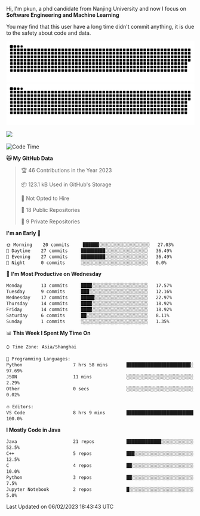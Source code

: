 Hi, I'm pkun, a phd candidate from Nanjing University and now I focus on **Software Engineering and Machine Learning**

You may find that this user have a long time didn't commit anything, it is due to the safety about code and data.

![GitHub Snake Light](https://github.com/pppppkun/pppppkun/blob/output/github-snake.svg#gh-light-mode-only)
![GitHub Snake dark](https://github.com/pppppkun/pppppkun/blob/output/github-snake-dark.svg#gh-dark-mode-only)

![](https://komarev.com/ghpvc/?username=pppppkun)
<!--START_SECTION:waka-->
![Code Time](http://img.shields.io/badge/Code%20Time-1%2C579%20hrs%2051%20mins-blue)

**🐱 My GitHub Data** 

> 🏆 46 Contributions in the Year 2023
 > 
> 📦 123.1 kB Used in GitHub's Storage 
 > 
> 🚫 Not Opted to Hire
 > 
> 📜 18 Public Repositories 
 > 
> 🔑 9 Private Repositories  
 > 
**I'm an Early 🐤** 

```text
🌞 Morning    20 commits     ██████░░░░░░░░░░░░░░░░░░░   27.03% 
🌆 Daytime    27 commits     █████████░░░░░░░░░░░░░░░░   36.49% 
🌃 Evening    27 commits     █████████░░░░░░░░░░░░░░░░   36.49% 
🌙 Night      0 commits      ░░░░░░░░░░░░░░░░░░░░░░░░░   0.0%

```
📅 **I'm Most Productive on Wednesday** 

```text
Monday       13 commits     ████░░░░░░░░░░░░░░░░░░░░░   17.57% 
Tuesday      9 commits      ███░░░░░░░░░░░░░░░░░░░░░░   12.16% 
Wednesday    17 commits     █████░░░░░░░░░░░░░░░░░░░░   22.97% 
Thursday     14 commits     ████░░░░░░░░░░░░░░░░░░░░░   18.92% 
Friday       14 commits     ████░░░░░░░░░░░░░░░░░░░░░   18.92% 
Saturday     6 commits      ██░░░░░░░░░░░░░░░░░░░░░░░   8.11% 
Sunday       1 commits      ░░░░░░░░░░░░░░░░░░░░░░░░░   1.35%

```


📊 **This Week I Spent My Time On** 

```text
⌚︎ Time Zone: Asia/Shanghai

💬 Programming Languages: 
Python                   7 hrs 58 mins       ████████████████████████░   97.69% 
JSON                     11 mins             ░░░░░░░░░░░░░░░░░░░░░░░░░   2.29% 
Other                    0 secs              ░░░░░░░░░░░░░░░░░░░░░░░░░   0.02%

🔥 Editors: 
VS Code                  8 hrs 9 mins        █████████████████████████   100.0%

```

**I Mostly Code in Java** 

```text
Java                     21 repos            █████████████░░░░░░░░░░░░   52.5% 
C++                      5 repos             ███░░░░░░░░░░░░░░░░░░░░░░   12.5% 
C                        4 repos             ██░░░░░░░░░░░░░░░░░░░░░░░   10.0% 
Python                   3 repos             ██░░░░░░░░░░░░░░░░░░░░░░░   7.5% 
Jupyter Notebook         2 repos             █░░░░░░░░░░░░░░░░░░░░░░░░   5.0%

```



 Last Updated on 06/02/2023 18:43:43 UTC
<!--END_SECTION:waka-->
